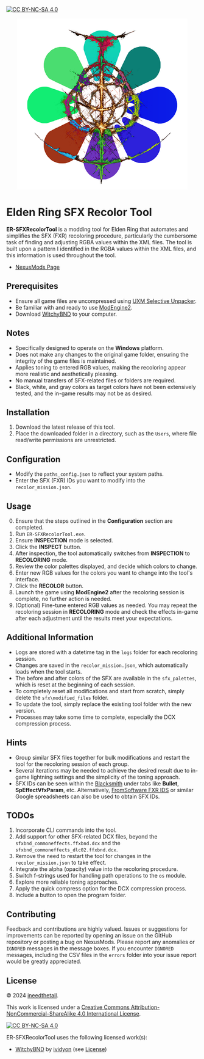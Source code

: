 [![CC BY-NC-SA 4.0][cc-by-nc-sa-shield]][cc-by-nc-sa]

<p align="center">
  <img src="https://github.com/tfb-sv/ER-SFXRecolorTool/blob/main/builders/recolor_icon.png?raw=true" />
</p>

# Elden Ring SFX Recolor Tool

**ER-SFXRecolorTool** is a modding tool for Elden Ring that automates and simplifies the SFX (FXR) recoloring procedure, particularly the cumbersome task of finding and adjusting RGBA values within the XML files. The tool is built upon a pattern I identified in the RGBA values within the XML files, and this information is used throughout the tool.

- [NexusMods Page](https://www.nexusmods.com/eldenring/mods/xxxx)

## Prerequisites
- Ensure all game files are uncompressed using [UXM Selective Unpacker](https://github.com/Nordgaren/UXM-Selective-Unpack.git).
- Be familiar with and ready to use [ModEngine2](https://github.com/soulsmods/ModEngine2.git).
- Download [WitchyBND](https://github.com/ividyon/WitchyBND.git) to your computer.

## Notes
- Specifically designed to operate on the **Windows** platform.
- Does not make any changes to the original game folder, ensuring the integrity of the game files is maintained.
- Applies toning to entered RGB values, making the recoloring appear more realistic and aesthetically pleasing.
- No manual transfers of SFX-related files or folders are required.
- Black, white, and gray colors as target colors have not been extensively tested, and the in-game results may not be as desired.

## Installation
1. Download the latest release of this tool.
2. Place the downloaded folder in a directory, such as the `Users`, where file read/write permissions are unrestricted.

## Configuration
- Modify the `paths_config.json` to reflect your system paths.
- Enter the SFX (FXR) IDs you want to modify into the `recolor_mission.json`.

## Usage
0. Ensure that the steps outlined in the **Configuration** section are completed.
1. Run `ER-SFXRecolorTool.exe`.
2. Ensure **INSPECTION** mode is selected.
3. Click the **INSPECT** button.
4. After inspection, the tool automatically switches from **INSPECTION** to **RECOLORING** mode.
5. Review the color palettes displayed, and decide which colors to change.
6. Enter new RGB values for the colors you want to change into the tool's interface.
7. Click the **RECOLOR** button.
8. Launch the game using **ModEngine2** after the recoloring session is complete, no further action is needed.
9. (Optional) Fine-tune entered RGB values as needed. You may repeat the recoloring session in **RECOLORING** mode and check the effects in-game after each adjustment until the results meet your expectations.

## Additional Information
- Logs are stored with a datetime tag in the `logs` folder for each recoloring session.
- Changes are saved in the `recolor_mission.json`, which automatically loads when the tool starts.
- The before and after colors of the SFX are available in the `sfx_palettes`, which is reset at the beginning of each session.
- To completely reset all modifications and start from scratch, simply delete the `sfx\modified_files` folder.
- To update the tool, simply replace the existing tool folder with the new version.
- Processes may take some time to complete, especially the DCX compression process.

## Hints
- Group similar SFX files together for bulk modifications and restart the tool for the recoloring session of each group.
- Several iterations may be needed to achieve the desired result due to in-game lightning settings and the simplicity of the toning approach.
- SFX IDs can be seen within the [Blacksmith](https://github.com/vawser/Smithbox.git) under tabs like **Bullet**, **SpEffectVfxParam**, etc. Alternatively, [FromSoftware FXR IDS](https://docs.google.com/spreadsheets/d/1gmUiSpJtxFFl0g04MWMIIs37W13Yjp-WUxtbyv99JIQ/edit?gid=866341224#gid=866341224) or similar Google spreadsheets can also be used to obtain SFX IDs.

## TODOs
1. Incorporate CLI commands into the tool.
2. Add support for other SFX-related DCX files, beyond the `sfxbnd_commoneffects.ffxbnd.dcx` and the `sfxbnd_commoneffects_dlc02.ffxbnd.dcx`.
3. Remove the need to restart the tool for changes in the `recolor_mission.json` to take effect.
4. Integrate the alpha (opacity) value into the recoloring procedure.
5. Switch f-strings used for handling path operations to the `os` module.
7. Explore more reliable toning approaches.
8. Apply the quick compress option for the DCX compression process.
9. Include a button to open the program folder.

## Contributing
Feedback and contributions are highly valued. Issues or suggestions for improvements can be reported by opening an issue on the GitHub repository or posting a bug on NexusMods. Please report any anomalies or `IGNORED` messages in the message boxes. If you encounter `IGNORED` messages, including the CSV files in the `errors` folder into your issue report would be greatly appreciated.

## License
© 2024 [ineedthetail](https://github.com/tfb-sv).

This work is licensed under a [Creative Commons Attribution-NonCommercial-ShareAlike 4.0 International License][cc-by-nc-sa].

[![CC BY-NC-SA 4.0][cc-by-nc-sa-image]][cc-by-nc-sa]

ER-SFXRecolorTool uses the following licensed work(s):
- [WitchyBND](https://github.com/ividyon/WitchyBND.git) by [ividyon](https://github.com/ividyon) (see [License](https://github.com/ividyon/WitchyBND/blob/main/LICENSE))

[cc-by-nc-sa]: http://creativecommons.org/licenses/by-nc-sa/4.0/
[cc-by-nc-sa-image]: https://licensebuttons.net/l/by-nc-sa/4.0/88x31.png
[cc-by-nc-sa-shield]: https://img.shields.io/badge/License-CC%20BY--NC--SA%204.0-lightgrey.svg
